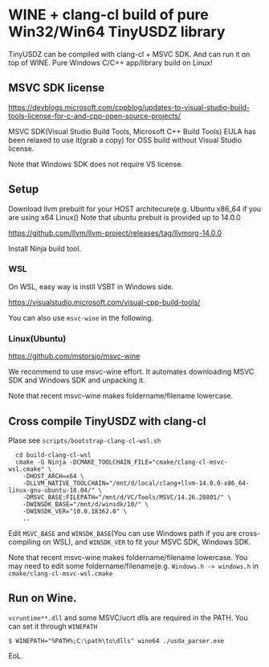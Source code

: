# WINE + clang-cl build of pure Win32/Win64 TinyUSDZ library

TinyUSDZ can be compiled with clang-cl + MSVC SDK.
And can run it on top of WINE. Pure Windows C/C++ app/library build on Linux!

## MSVC SDK license

https://devblogs.microsoft.com/cppblog/updates-to-visual-studio-build-tools-license-for-c-and-cpp-open-source-projects/

MSVC SDK(Visual Studio Build Tools, Microsoft C++ Build Tools) EULA has been relaxed to use it(grab a copy) for OSS build without Visual Studio license.

Note that Windows SDK does not require VS license.

## Setup

Download llvm prebuilt for your HOST architecure(e.g. Ubuntu x86_64 if you are using x64 Linux()
Note that ubuntu prebuit is provided up to 14.0.0

https://github.com/llvm/llvm-project/releases/tag/llvmorg-14.0.0

Install Ninja build tool.

### WSL

On WSL, easy way is instll VSBT in Windows side.

https://visualstudio.microsoft.com/visual-cpp-build-tools/

You can also use `msvc-wine` in the following.

### Linux(Ubuntu)

https://github.com/mstorsjo/msvc-wine

We recommend to use msvc-wine effort. It automates downloading MSVC SDK and Windows SDK and unpacking it.

Note that recent msvc-wine makes foldername/filename lowercase.

## Cross compile TinyUSDZ with clang-cl 

Plase see `scripts/bootstrap-clang-cl-wsl.sh`

```
  cd build-clang-cl-wsl
  cmake -G Ninja -DCMAKE_TOOLCHAIN_FILE="cmake/clang-cl-msvc-wsl.cmake" \
    -DHOST_ARCH=x64 \
    -DLLVM_NATIVE_TOOLCHAIN="/mnt/d/local/clang+llvm-14.0.0-x86_64-linux-gnu-ubuntu-18.04/" \
    -DMSVC_BASE:FILEPATH="/mnt/d/VC/Tools/MSVC/14.26.28801/" \
    -DWINSDK_BASE="/mnt/d/winsdk/10/" \
    -DWINSDK_VER="10.0.18362.0" \
    ..
```

Edit `MSVC_BASE` and `WINSDK_BASE`(You can use Windows path if you are cross-compiling on WSL), and `WINSDK_VER` to fit your MSVC SDK, Windows SDK.

Note that recent msvc-wine makes foldername/filename lowercase. You may need to edit some foldername/filename(e.g. `Windows.h -> windows.h` in `cmake/clang-cl-msvc-wsl.cmake`

## Run on Wine.

`vcruntime**.dll` and some MSVC/ucrt dlls are required in the PATH.
You can set it through `WINEPATH`

```
$ WINEPATH="%PATH%;C:\path\to\dlls" wine64 ./usda_parser.exe
```

EoL.
